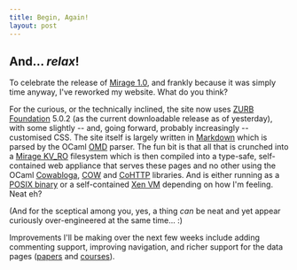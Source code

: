 ```yaml
---
title: Begin, Again!
layout: post
---
```


## And... _relax_!

To celebrate the release of [Mirage 1.0][mirage], and frankly because it was simply time anyway, I've reworked my website. What do you think?

For the curious, or the technically inclined, the site now uses [ZURB Foundation][foundation] 5.0.2 (as the current downloadable release as of yesterday), with some slightly -- and, going forward, probably increasingly -- customised CSS. The site itself is largely written in [Markdown][markdown] which is parsed by the OCaml [OMD][omd] parser. The fun bit is that all that is crunched into a [Mirage KV_RO][mirage-types] filesystem which is then compiled into a type-safe, self-contained web appliance that serves these pages and no other using the OCaml [Cowabloga][], [COW][] and [CoHTTP][] libraries. And is either running as a [POSIX binary][mirage-unix] or a self-contained [Xen VM][mirage-xen] depending on how I'm feeling. Neat eh?

(And for the sceptical among you, yes, a thing _can_ be neat and yet appear curiously over-engineered at the same time... :)

Improvements I'll be making over the next few weeks include adding commenting support, improving navigation, and richer support for the data pages ([papers](/research#Publications) and [courses](/courses)).

[foundation]: http://foundation.zurb.com/
[markdown]: http://daringfireball.net/projects/markdown/

[omd]: https://github.com/pw347/omd
[cow]: https://github.com/mirage/ocaml-cow
[cowabloga]: https://github.com/mirage/cowabloga
[cohttp]: https://github.com/mirage/ocaml-cohttp

[mirage]: http://openmirage.org/
[mirage-types]: https://github.com/mirage/mirage-types
[mirage-unix]: https://github.com/mirage/mirage-platform/tree/master/unix
[mirage-xen]: https://github.com/mirage/mirage-platform/tree/master/xen

